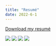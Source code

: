 ```yaml
---
title: "Resumé"
date: 2022-6-1
---
```

[Download my resumé](https://github.com/codebam/resume/releases/latest/download/resume.pdf)

![](https://github.com/codebam/resume/releases/latest/download/resume-white.png)
![](https://github.com/codebam/resume/releases/latest/download/resume-white-0.png)
![](https://github.com/codebam/resume/releases/latest/download/resume-white-1.png)
![](https://github.com/codebam/resume/releases/latest/download/resume-white-2.png)

